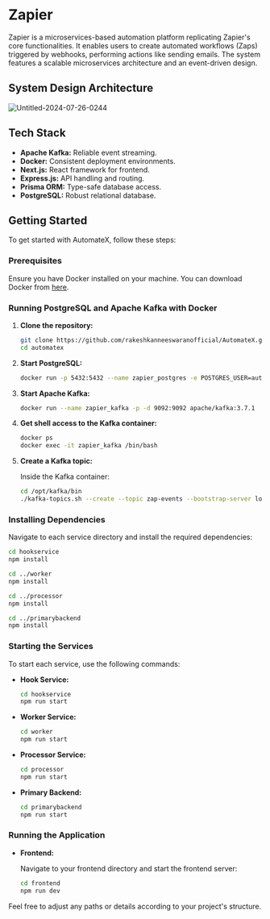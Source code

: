 
# Zapier

Zapier is a microservices-based automation platform replicating Zapier's core functionalities. It enables users to create automated workflows (Zaps) triggered by webhooks, performing actions like sending emails. The system features a scalable microservices architecture and an event-driven design.

## System Design Architecture

![Untitled-2024-07-26-0244](https://github.com/user-attachments/assets/14ac90db-f4ed-41e1-a05d-486943d724f9)



## Tech Stack

- **Apache Kafka:** Reliable event streaming.
- **Docker:** Consistent deployment environments.
- **Next.js:** React framework for frontend.
- **Express.js:** API handling and routing.
- **Prisma ORM:** Type-safe database access.
- **PostgreSQL:** Robust relational database.

## Getting Started

To get started with AutomateX, follow these steps:

### Prerequisites

Ensure you have Docker installed on your machine. You can download Docker from [here](https://www.docker.com/products/docker-desktop).

### Running PostgreSQL and Apache Kafka with Docker

1. **Clone the repository:**

   ```bash
   git clone https://github.com/rakeshkanneeswaranofficial/AutomateX.git
   cd automatex
   ```

2. **Start PostgreSQL:**

   ```bash
   docker run -p 5432:5432 --name zapier_postgres -e POSTGRES_USER=automatex -e POSTGRES_PASSWORD=automatex -e POSTGRES_DB=automatex_db postgres:13
   ```

3. **Start Apache Kafka:**

   ```bash
   docker run --name zapier_kafka -p -d 9092:9092 apache/kafka:3.7.1
   ```

4. **Get shell access to the Kafka container:**

   ```bash
   docker ps
   docker exec -it zapier_kafka /bin/bash
   ```

5. **Create a Kafka topic:**

   Inside the Kafka container:

   ```bash
   cd /opt/kafka/bin
   ./kafka-topics.sh --create --topic zap-events --bootstrap-server localhost:9092
   ```

### Installing Dependencies

Navigate to each service directory and install the required dependencies:

```bash
cd hookservice
npm install

cd ../worker
npm install

cd ../processor
npm install

cd ../primarybackend
npm install
```

### Starting the Services

To start each service, use the following commands:

- **Hook Service:**

  ```bash
  cd hookservice
  npm run start
  ```

- **Worker Service:**

  ```bash
  cd worker
  npm run start
  ```

- **Processor Service:**

  ```bash
  cd processor
  npm run start
  ```

- **Primary Backend:**

  ```bash
  cd primarybackend
  npm run start
  ```

### Running the Application

- **Frontend:**

  Navigate to your frontend directory and start the frontend server:

  ```bash
  cd frontend
  npm run dev
  ```

Feel free to adjust any paths or details according to your project's structure.
